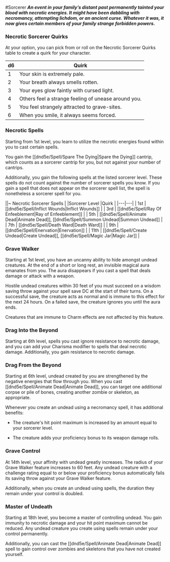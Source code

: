 #Sorcerer
***An event in your family’s distant past permanently tainted your blood with necrotic energies. It might have been dabbling with necromancy, attempting lichdom, or an ancient curse. Whatever it was, it now gives certain members of your family strange forbidden powers.***

### Necrotic Sorcerer Quirks
At your option, you can pick from or roll on the Necrotic Sorcerer Quirks table to create a quirk for your character.

|d6 |Quirk |
|---|---|
| 1 | Your skin is extremely pale. |
| 2 | Your breath always smells rotten. |
| 3 | Your eyes glow faintly with cursed light. |
| 4 | Others feel a strange feeling of unease around you. |
| 5 | You feel strangely attracted to grave-sites. |
| 6 | When you smile, it always seems forced. |

### Necrotic Spells
Starting from 1st level, you learn to utilize the necrotic energies found within you to cast certain spells.

You gain the [[dnd5e/Spell/Spare The Dying\|Spare the Dying]] cantrip, which counts as a sorcerer cantrip for you, but not against your number of cantrips.

Additionally, you gain the following spells at the listed sorcerer level. These spells do not count against the number of sorcerer spells you know. If you gain a spell that does not appear on the sorcerer spell list, the spell is nonetheless a sorcerer spell for you.

||~ Necrotic Sorcerer Spells |
|Sorcerer Level |Quirk |
|---|---|
| 1st | [[dnd5e/Spell/Inflict Wounds\|Inflict Wounds]] |
| 3rd | [[dnd5e/Spell/Ray Of Enfeeblement\|Ray of Enfeeblement]] |
| 5th | [[dnd5e/Spell/Animate Dead\|Animate Dead]], [[dnd5e/Spell/Summon Undead\|Summon Undead]] |
| 7th | [[dnd5e/Spell/Death Ward\|Death Ward]] |
| 9th | [[dnd5e/Spell/Enervation\|Enervation]] |
| 11th | [[dnd5e/Spell/Create Undead\|Create Undead]], [[dnd5e/Spell/Magic Jar\|Magic Jar]] |

### Grave Walker
Starting at 1st level, you have an uncanny ability to hide amongst undead creatures. At the end of a short or long rest, an invisible magical aura emanates from you. The aura disappears if you cast a spell that deals damage or attack with a weapon.

Hostile undead creatures within 30 feet of you must succeed on a wisdom saving throw against your spell save DC at the start of their turns. On a successful save, the creature acts as normal and is immune to this effect for the next 24 hours. On a failed save, the creature ignores you until the aura ends.

Creatures that are immune to Charm effects are not affected by this feature.

### Drag Into the Beyond
Starting at 6th level, spells you cast ignore resistance to necrotic damage, and you can add your Charisma modifier to spells that deal necrotic damage. Additionally, you gain resistance to necrotic damage.

### Drag From the Beyond
Starting at 6th level, undead created by you are strengthened by the negative energies that flow through you. When you cast [[dnd5e/Spell/Animate Dead\|Animate Dead]], you can target one additional corpse or pile of bones, creating another zombie or skeleton, as appropriate.

Whenever you create an undead using a necromancy spell, it has additional benefits:

- The creature's hit point maximum is increased by an amount equal to your sorcerer level.

- The creature adds your proficiency bonus to its weapon damage rolls.

### Grave Control
At 14th level, your affinity with undead greatly increases. The radius of your Grave Walker feature increases to 60 feet. Any undead creature with a challenge rating equal to or below your proficiency bonus automatically fails its saving throw against your Grave Walker feature.

Additionally, when you create an undead using spells, the duration they remain under your control is doubled.

### Master of Undeath
Starting at 18th level, you become a master of controlling undead. You gain immunity to necrotic damage and your hit point maximum cannot be reduced. Any undead creature you create using spells remain under your control permanently.

Additionally, you can cast the [[dnd5e/Spell/Animate Dead\|Animate Dead]] spell to gain control over zombies and skeletons that you have not created yourself.